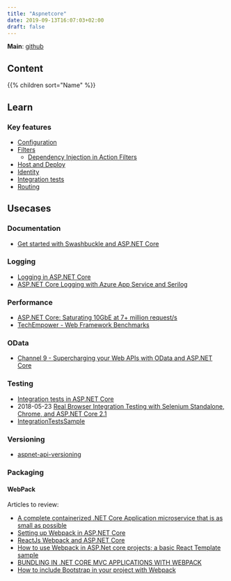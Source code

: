 ```yaml
---
title: "Aspnetcore"
date: 2019-09-13T16:07:03+02:00
draft: false
---
```


**Main**: [github](https://github.com/aspnet/AspNetCore)

## Content

{{% children sort="Name" %}}

## Learn

### Key features

- [Configuration](https://docs.microsoft.com/en-us/aspnet/core/fundamentals/configuration/index?view=aspnetcore-2.2)
- [Filters](https://docs.microsoft.com/en-us/aspnet/core/mvc/controllers/filters)
  - [Dependency Injection in Action Filters](https://www.devtrends.co.uk/blog/dependency-injection-in-action-filters-in-asp.net-core)
- [Host and Deploy](https://docs.microsoft.com/en-us/aspnet/core/host-and-deploy/index)
- [Identity](https://docs.microsoft.com/en-us/aspnet/core/security/authentication/identity)
- [Integration tests](https://docs.microsoft.com/en-us/aspnet/core/test/integration-tests?view=aspnetcore-2.2)
- [Routing](https://docs.microsoft.com/en-us/aspnet/core/fundamentals/routing)

## Usecases

### Documentation

- [Get started with Swashbuckle and ASP.NET Core](https://docs.microsoft.com/en-us/aspnet/core/tutorials/getting-started-with-swashbuckle)

### Logging

- [Logging in ASP.NET Core](https://docs.microsoft.com/en-us/aspnet/core/fundamentals/logging/)
- [ASP.NET Core Logging with Azure App Service and Serilog](https://devblogs.microsoft.com/aspnet/asp-net-core-logging/)

### Performance

- [ASP.NET Core: Saturating 10GbE at 7+ million request/s](https://www.ageofascent.com/2019/02/04/asp-net-core-saturating-10gbe-at-7-million-requests-per-second/)
- [TechEmpower - Web Framework Benchmarks](https://www.techempower.com/benchmarks/)

### OData

- [Channel 9 - Supercharging your Web APIs with OData and ASP.NET Core](https://channel9.msdn.com/Shows/On-NET/Supercharging-your-Web-APIs-with-OData-and-ASPNET-Core)

### Testing

- [Integration tests in ASP.NET Core](https://docs.microsoft.com/en-us/aspnet/core/test/integration-tests)
- 2018-05-23 [Real Browser Integration Testing with Selenium Standalone, Chrome, and ASP.NET Core 2.1](https://www.hanselman.com/blog/RealBrowserIntegrationTestingWithSeleniumStandaloneChromeAndASPNETCore21.aspx)
- [IntegrationTestsSample](https://github.com/aspnet/AspNetCore.Docs/tree/master/aspnetcore/test/integration-tests/samples/2.x/IntegrationTestsSample)

### Versioning

- [aspnet-api-versioning](https://github.com/Microsoft/aspnet-api-versioning)

### Packaging

#### WebPack

Articles to review:

- [A complete containerized .NET Core Application microservice that is as small as possible](https://www.ryansouthgate.com/2017/08/29/asp-net-core-and-webpack-part-1/)
- [Setting up Webpack in ASP.NET Core](https://cecilphillip.com/setting-up-webpack-in-asp-net-core/)
- [ReactJs Webpack and ASP.NET Core](https://sensibledev.com/reactjs-webpack-and-asp-net-core/#postSummary)
- [How to use Webpack in ASP.Net core projects; a basic React Template sample](https://codeburst.io/how-to-use-webpack-in-asp-net-core-projects-a-basic-react-template-sample-25a3681a5fc2)
- [BUNDLING IN .NET CORE MVC APPLICATIONS WITH WEBPACK](https://dotnetcore.gaprogman.com/2017/01/05/bundling-in-net-core-mvc-applications-with-webpack/)
- [How to include Bootstrap in your project with Webpack](https://stevenwestmoreland.com/2018/01/how-to-include-bootstrap-in-your-project-with-webpack.html)
